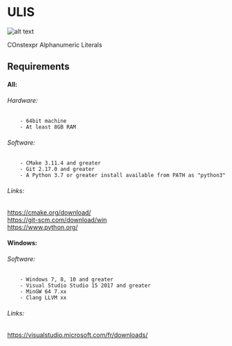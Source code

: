# ULIS
![alt text](http://clementberthaud.com/dev/dep/ULIS/media/com/ulis_100.png "coal")

COnstexpr Alphanumeric Literals

## Requirements

#### All:
###### Hardware:
        - 64bit machine
        - At least 8GB RAM

###### Software:
        - CMake 3.11.4 and greater
        - Git 2.17.0 and greater
        - A Python 3.7 or greater install available from PATH as "python3"

###### Links:
https://cmake.org/download/  \
https://git-scm.com/download/win  \
https://www.python.org/

#### Windows:
###### Software:
        - Windows 7, 8, 10 and greater
        - Visual Studio Studio 15 2017 and greater
        - MinGW 64 7.xx
        - Clang LLVM xx

###### Links:
https://visualstudio.microsoft.com/fr/downloads/
